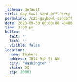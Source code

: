 ```yaml
---
_schema: default
title: Gay Bowl Send-Off Party
permalink: /s25-gaybowl-sendoff
date: 2023-09-30 00:00:00 -0400
time: 3:00 pm
button:
  text: ''
  link: ''
  visible: false
location:
  name: Shakers
  address: 2014 9th St NW
  city: 'Washington '
  state: DC
  zip: 20001
---
```

